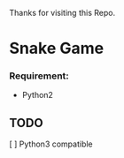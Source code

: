 Thanks for visiting this Repo.

Snake Game
==========

### Requirement:
* Python2


## TODO

[ ] Python3 compatible
